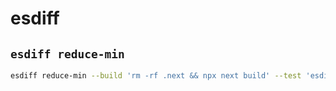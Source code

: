 # esdiff

## `esdiff reduce-min`

```sh
esdiff reduce-min --build 'rm -rf .next && npx next build' --test 'esdiff check-browser --script test.js' ~/your/next/app/pages/index.js ~/your/next/app/pages/index.js
```
